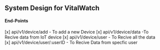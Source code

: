 ## System Design for VitalWatch

#### End-Points

[x] api/v1/device/add - To add a new Device
[x] api/v1/device/data -To Recive data from IoT device
[x] api/v1/device/user - To Recive all the data
[x] api/v1/device/user/:userID - To Recive Data from specfic user
